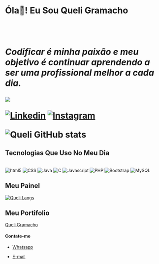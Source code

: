<h1 text_align="center"> Óla👋! Eu Sou Queli Gramacho <h1/><br/>

 *Codificar é minha paixão e meu objetivo é continuar aprendendo a ser uma profissional melhor a cada dia.* 

<a>
<img aling-itens="center" src="https://images.unsplash.com/photo-1573496773905-f5b17e717f05?ixlib=rb-4.0.3&ixid=MnwxMjA3fDB8MHxwaG90by1wYWdlfHx8fGVufDB8fHx8&auto=format&fit=crop&w=1169&q=80">
</a>


[![Linkedin](https://img.shields.io/badge/LinkedIn-0077B5?style=for-the-badge&logo=linkedin&logoColor=white)](https://br.linkedin.com/in/queliane-oliveira-6315bb213)
[![Instagram](https://img.shields.io/badge/Instagram-E4405F?style=for-the-badge&logo=instagram&logoColor=white)](https://www.instagram.com/_quelinha/)



![Queli GitHub stats](https://github-readme-stats.vercel.app/api?username=Quelii&show_icons=true&theme=highcontrast)


## Tecnologias Que Uso No Meu Dia

<div style="display: inline_block"><br/>
<img align="center" alt="html5" src="https://img.shields.io/badge/HTML5-E34F26?style=for-the-badge&logo=html5&logoColor=white">
<img align="center" alt="CSS" src="https://img.shields.io/badge/CSS3-1572B6?style=for-the-badge&logo=css3&logoColor=white">
<img align="center" alt="Java" src="https://img.shields.io/badge/Java-ED8B00?style=for-the-badge&logo=java&logoColor=white">
<img align="center" alt="C" src="https://img.shields.io/badge/C-00599C?style=for-the-badge&logo=c&logoColor=white">
<img align="center" alt="Javascript" src="https://img.shields.io/badge/JavaScript-323330?style=for-the-badge&logo=javascript&logoColor=F7DF1E">
<img align="center" alt="PHP" src="https://img.shields.io/badge/PHP-777BB4?style=for-the-badge&logo=php&logoColor=white">
<img align="center" alt="Bootstrap" src="https://img.shields.io/badge/Bootstrap-563D7C?style=for-the-badge&logo=bootstrap&logoColor=white">
<img align="center" alt="MySQL" src="https://img.shields.io/badge/MySQL-00000F?style=for-the-badge&logo=mysql&logoColor=white">

</div>

## Meu Painel
[![Queli Langs](https://github-readme-stats.vercel.app/api/top-langs/?username=Quelii&langs_count=8)](https://github.com/anuraghazra/github-readme-stats)

## Meu Portifolio

[Queli Gramacho](https://queliane.000webhostapp.com/PortifolioWeb/)

#### Contate-me
<div aling="center">
  
- [Whatsapp](https://wa.me/message/XF4FOEZXQLTIF1)<br/>

- [E-mail](https://mail.google.com/mail/u/0/#inbox?compose=new)<br/>
  
<div/>

